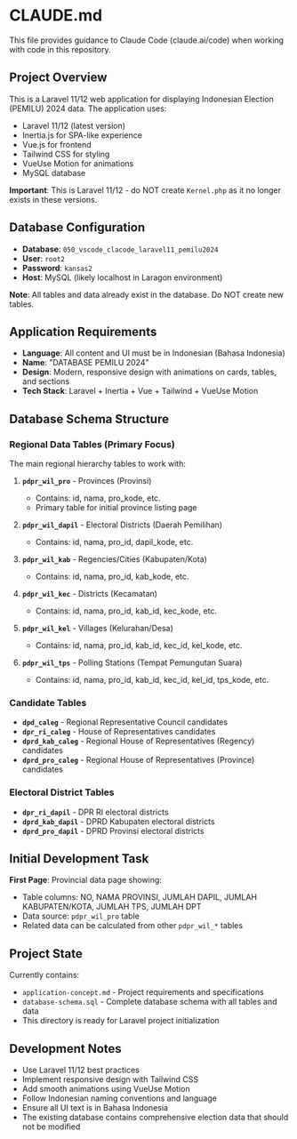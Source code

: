 # CLAUDE.md

This file provides guidance to Claude Code (claude.ai/code) when working with code in this repository.

## Project Overview

This is a Laravel 11/12 web application for displaying Indonesian Election (PEMILU) 2024 data. The application uses:
- Laravel 11/12 (latest version)
- Inertia.js for SPA-like experience
- Vue.js for frontend
- Tailwind CSS for styling
- VueUse Motion for animations
- MySQL database

**Important**: This is Laravel 11/12 - do NOT create `Kernel.php` as it no longer exists in these versions.

## Database Configuration

- **Database**: `050_vscode_clacode_laravel11_pemilu2024`
- **User**: `root2`
- **Password**: `kansas2`
- **Host**: MySQL (likely localhost in Laragon environment)

**Note**: All tables and data already exist in the database. Do NOT create new tables.

## Application Requirements

- **Language**: All content and UI must be in Indonesian (Bahasa Indonesia)
- **Name**: "DATABASE PEMILU 2024"
- **Design**: Modern, responsive design with animations on cards, tables, and sections
- **Tech Stack**: Laravel + Inertia + Vue + Tailwind + VueUse Motion

## Database Schema Structure

### Regional Data Tables (Primary Focus)
The main regional hierarchy tables to work with:

1. **`pdpr_wil_pro`** - Provinces (Provinsi)
   - Contains: id, nama, pro_kode, etc.
   - Primary table for initial province listing page

2. **`pdpr_wil_dapil`** - Electoral Districts (Daerah Pemilihan)
   - Contains: id, nama, pro_id, dapil_kode, etc.

3. **`pdpr_wil_kab`** - Regencies/Cities (Kabupaten/Kota)
   - Contains: id, nama, pro_id, kab_kode, etc.

4. **`pdpr_wil_kec`** - Districts (Kecamatan)
   - Contains: id, nama, pro_id, kab_id, kec_kode, etc.

5. **`pdpr_wil_kel`** - Villages (Kelurahan/Desa)
   - Contains: id, nama, pro_id, kab_id, kec_id, kel_kode, etc.

6. **`pdpr_wil_tps`** - Polling Stations (Tempat Pemungutan Suara)
   - Contains: id, nama, pro_id, kab_id, kec_id, kel_id, tps_kode, etc.

### Candidate Tables
- **`dpd_caleg`** - Regional Representative Council candidates
- **`dpr_ri_caleg`** - House of Representatives candidates
- **`dprd_kab_caleg`** - Regional House of Representatives (Regency) candidates
- **`dprd_pro_caleg`** - Regional House of Representatives (Province) candidates

### Electoral District Tables
- **`dpr_ri_dapil`** - DPR RI electoral districts
- **`dprd_kab_dapil`** - DPRD Kabupaten electoral districts
- **`dprd_pro_dapil`** - DPRD Provinsi electoral districts

## Initial Development Task

**First Page**: Provincial data page showing:
- Table columns: NO, NAMA PROVINSI, JUMLAH DAPIL, JUMLAH KABUPATEN/KOTA, JUMLAH TPS, JUMLAH DPT
- Data source: `pdpr_wil_pro` table
- Related data can be calculated from other `pdpr_wil_*` tables

## Project State

Currently contains:
- `application-concept.md` - Project requirements and specifications
- `database-schema.sql` - Complete database schema with all tables and data
- This directory is ready for Laravel project initialization

## Development Notes

- Use Laravel 11/12 best practices
- Implement responsive design with Tailwind CSS
- Add smooth animations using VueUse Motion
- Follow Indonesian naming conventions and language
- Ensure all UI text is in Bahasa Indonesia
- The existing database contains comprehensive election data that should not be modified